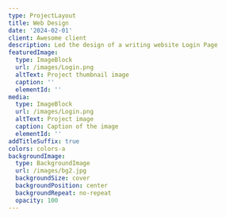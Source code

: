 ```yaml
---
type: ProjectLayout
title: Web Design
date: '2024-02-01'
client: Awesome client
description: Led the design of a writing website Login Page
featuredImage:
  type: ImageBlock
  url: /images/Login.png
  altText: Project thumbnail image
  caption: ''
  elementId: ''
media:
  type: ImageBlock
  url: /images/Login.png
  altText: Project image
  caption: Caption of the image
  elementId: ''
addTitleSuffix: true
colors: colors-a
backgroundImage:
  type: BackgroundImage
  url: /images/bg2.jpg
  backgroundSize: cover
  backgroundPosition: center
  backgroundRepeat: no-repeat
  opacity: 100
---
```


